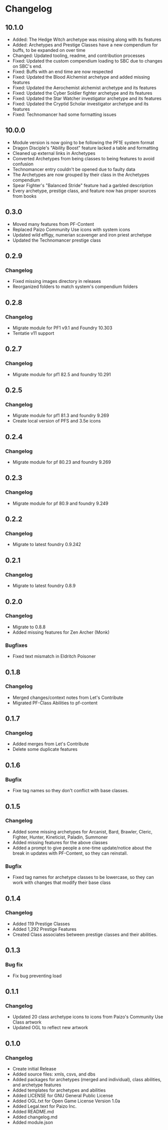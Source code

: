 # Changelog
## 10.1.0
* Added: The Hedge Witch archetype was missing along with its features
* Added: Archetypes and Prestige Classes have a new compendium for buffs, to be expanded on over time
* Changed: Updated tooling, readme, and contribution processes
* Fixed: Updated the custom compendium loading to SBC due to changes on SBC's end.
* Fixed: Buffs with an end time are now respected
* Fixed: Updated the Blood Alchemist archetype and added missing features
* Fixed: Updated the Aerochemist alchemist archetype and its features 
* Fixed: Updated the Cyber Soldier fighter archetype and its features 
* Fixed: Updated the Star Watcher investigator archetype and its features 
* Fixed: Updated the Cryptid Scholar investigator archetype and its features 
* Fixed: Technomancer had some formatting issues

## 10.0.0
* Module version is now going to be following the PF1E system format
* Dragon Disciple's "Ability Boost" feature lacked a table and formatting
* Cleaned up external links in Archetypes
* Converted Archetypes from being classes to being features to avoid confusion
* Technomancer entry couldn't be opened due to faulty data
* The Archetypes are now grouped by their class in the Archetypes compendium
* Spear Fighter's "Balanced Stride" feature had a garbled description
* Every archetype, prestige class, and feature now has proper sources from books

## 0.3.0
* Moved many features from PF-Content
* Replaced Paizo Community Use icons with system icons
* Updated wild effigy, numerian scavenger and iron priest archetype
* Updated the Technomancer prestige class

## 0.2.9
### Changelog
* Fixed missing images directory in releases
* Reorganized folders to match system's compendium folders

## 0.2.8
### Changelog
* Migrate module for PF1 v9.1 and Foundry 10.303
* Tentatie v11 support

## 0.2.7
### Changelog
* Migrate module for pf1 82.5 and foundry 10.291

## 0.2.5
### Changelog
* Migrate module for pf1 81.3 and foundry 9.269
* Create local version of PFS and 3.5e icons

## 0.2.4
### Changelog
* Migrate module for pf 80.23 and foundry 9.269

## 0.2.3
### Changelog
* Migrate module for pf 80.9 and foundry 9.249

## 0.2.2
### Changelog
- Migrate to latest foundry 0.9.242

## 0.2.1
### Changelog
- Migrate to latest foundry 0.8.9

## 0.2.0
### Changelog
- Migrate to 0.8.8
- Added missing features for Zen Archer (Monk)

### Bugfixes
- Fixed text mismatch in Eldritch Poisoner

## 0.1.8
### Changelog
- Merged changes/context notes from Let's Contribute
- Migrated PF-Class Abilities to pf-content

## 0.1.7
### Changelog
- Added merges from Let's Contribute
- Delete some duplicate features

## 0.1.6
### Bugfix
- Fixe tag names so they don't conflict with base classes.

## 0.1.5
### Changelog
- Added some missing archetypes for Arcanist, Bard, Brawler, Cleric, Fighter, Hunter, Kineticist, Paladin, Summoner
- Added missing features for the above classes
- Added a prompt to give people a one-time update/notice about the break in updates with PF-Content, so they can reinstall.

### Bugfix
- Fixed tag names for archetype classes to be lowercase, so they can work with changes that modify their base class


## 0.1.4

### Changelog
- Added 119 Prestige Classes
- Added 1,292 Prestige Features
- Created Class associates between prestige classes and their abilities.

## 0.1.3
### Bug fix
- Fix bug preventing load

## 0.1.1

### Changelog
- Updated 20 class archetype icons to icons from Paizo's Community Use Class artwork
- Updated OGL to reflect new artwork

## 0.1.0

### Changelog

- Create initial Release
- Added source files: xmls, csvs, and dbs
- Added packages for archetypes (merged and individual), class abilities, and archetype features
- Added templates for archetypes and abilities
- Added LICENSE for GNU General Public License
- Added OGL.txt for Open Game License Version 1.0a
- Added Legal.text for Paizo Inc.
- Added README.md
- Added changelog.md
- Added module.json
